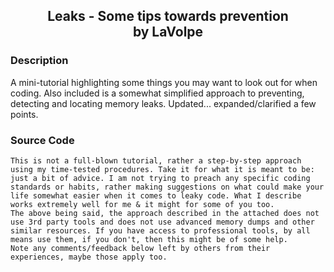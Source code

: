 ﻿<div align="center">

## Leaks - Some tips towards prevention<br/>by LaVolpe

</div>

### Description

A mini-tutorial highlighting some things you may want to look out for when coding. Also included is a somewhat simplified approach to preventing, detecting and locating memory leaks. Updated... expanded/clarified a few points.

### Source Code

```
This is not a full-blown tutorial, rather a step-by-step approach using my time-tested procedures. Take it for what it is meant to be: just a bit of advice. I am not trying to preach any specific coding standards or habits, rather making suggestions on what could make your life somewhat easier when it comes to leaky code. What I describe works extremely well for me & it might for some of you too.
The above being said, the approach described in the attached does not use 3rd party tools and does not use advanced memory dumps and other similar resources. If you have access to professional tools, by all means use them, if you don't, then this might be of some help.
Note any comments/feedback below left by others from their experiences, maybe those apply too.
```

